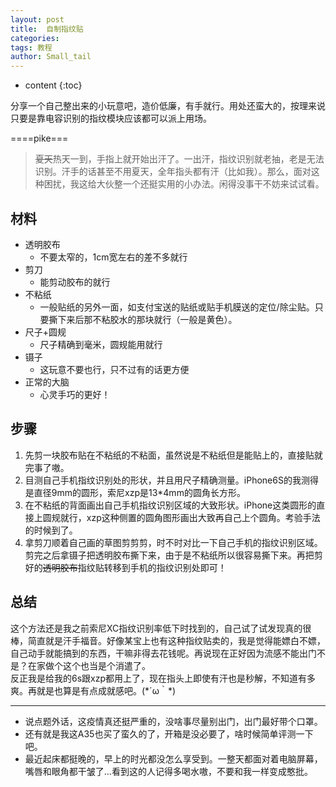 ```yaml
---
layout: post
title:  自制指纹贴
categories: 
tags: 教程
author: Small_tail
---
```

* content
{:toc}


分享一个自己整出来的小玩意吧，造价低廉，有手就行。用处还蛮大的，按理来说只要是靠电容识别的指纹模块应该都可以派上用场。


====pike===

> ~~夏天~~热天一到，手指上就开始出汗了。一出汗，指纹识别就老抽，老是无法识别。汗手的话甚至不用夏天，全年指头都有汗（比如我）。那么，面对这种困扰，我这给大伙整一个还挺实用的小办法。闲得没事干不妨来试试看。  

## 材料  
* 透明胶布
  * 不要太窄的，1cm宽左右的差不多就行
* 剪刀
  * 能剪动胶布的就行
* 不粘纸
  * 一般贴纸的另外一面，如支付宝送的贴纸或贴手机膜送的定位/除尘贴。只要撕下来后那不粘胶水的那块就行（一般是黄色）。
* 尺子+圆规
  * 尺子精确到毫米，圆规能用就行
* 镊子
  * 这玩意不要也行，只不过有的话更方便
* 正常的大脑
  * 心灵手巧的更好！

## 步骤  
1. 先剪一块胶布贴在不粘纸的不粘面，虽然说是不粘纸但是能贴上的，直接贴就完事了嗷。  
2. 目测自己手机指纹识别处的形状，并且用尺子精确测量。iPhone6S的我测得是直径9mm的圆形，索尼xzp是13*4mm的圆角长方形。  
3. 在不粘纸的背面画出自己手机指纹识别区域的大致形状。iPhone这类圆形的直接上圆规就行，xzp这种侧置的圆角图形画出大致再自己上个圆角。考验手法的时候到了。  
4. 拿剪刀顺着自己画的草图剪剪剪，时不时对比一下自己手机的指纹识别区域。剪完之后拿镊子把透明胶布撕下来，由于是不粘纸所以很容易撕下来。再把剪好的~~透明胶布~~指纹贴转移到手机的指纹识别处即可！  
  
## 总结  
这个方法还是我之前索尼XC指纹识别率低下时找到的，自己试了试发现真的很棒，简直就是汗手福音。好像某宝上也有这种指纹贴卖的，我是觉得能嫖白不嫖，自己动手就能搞到的东西，干嘛非得去花钱呢。再说现在正好因为流感不能出门不是？在家做个这个也当是个消遣了。  
反正我是给我的6s跟xzp都用上了，现在指头上即使有汗也是秒解，不知道有多爽。再就是也算是有点成就感吧。(\*´ω｀\*)  

---

- 说点题外话，这疫情真还挺严重的，没啥事尽量别出门，出门最好带个口罩。
- 还有就是我这A35也买了蛮久的了，开箱是没必要了，啥时候简单评测一下吧。
-   最近起床都挺晚的，早上的时光都没怎么享受到。一整天都面对着电脑屏幕，嘴唇和眼角都干皱了…看到这的人记得多喝水嗷，不要和我一样变成憨批。
